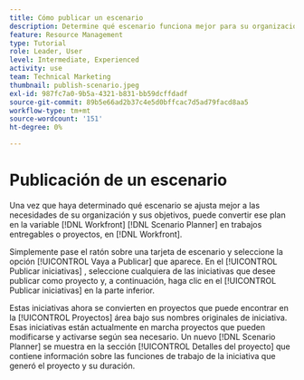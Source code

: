 ```yaml
---
title: Cómo publicar un escenario
description: Determine qué escenario funciona mejor para su organización mediante [!DNL Scenario Planner]. Learn how to publish the scenario and turn the plan into a [!DNL Workfront] proyecto.
feature: Resource Management
type: Tutorial
role: Leader, User
level: Intermediate, Experienced
activity: use
team: Technical Marketing
thumbnail: publish-scenario.jpeg
exl-id: 987fc7a0-9b5a-4321-b831-bb59dcffdadf
source-git-commit: 89b5e66ad2b37c4e5d0bffcac7d5ad79facd8aa5
workflow-type: tm+mt
source-wordcount: '151'
ht-degree: 0%

---
```


# Publicación de un escenario

Una vez que haya determinado qué escenario se ajusta mejor a las necesidades de su organización y sus objetivos, puede convertir ese plan en la variable [!DNL Workfront] [!DNL Scenario Planner] en trabajos entregables o proyectos, en [!DNL Workfront].

Simplemente pase el ratón sobre una tarjeta de escenario y seleccione la opción [!UICONTROL Vaya a Publicar] que aparece. En el [!UICONTROL Publicar iniciativas] , seleccione cualquiera de las iniciativas que desee publicar como proyecto y, a continuación, haga clic en el [!UICONTROL Publicar iniciativas] en la parte inferior.

Estas iniciativas ahora se convierten en proyectos que puede encontrar en la [!UICONTROL Proyectos] área bajo sus nombres originales de iniciativa. Esas iniciativas están actualmente en marcha proyectos que pueden modificarse y activarse según sea necesario. Un nuevo [!DNL Scenario Planner] se muestra en la sección [!UICONTROL Detalles del proyecto] que contiene información sobre las funciones de trabajo de la iniciativa que generó el proyecto y su duración.
